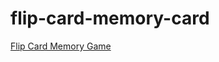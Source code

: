 # flip-card-memory-card
                                                                                
[Flip Card Memory Game](https://saikishor164.github.io/flip-card-memory-card/)
